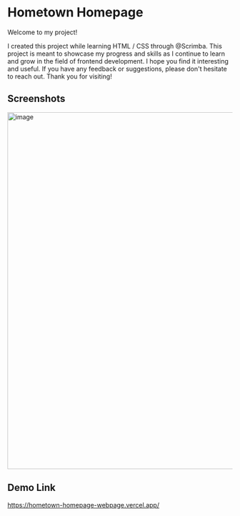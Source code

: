 
# Hometown Homepage

Welcome to my project!

I created this project while learning HTML / CSS through @Scrimba. This project is meant to showcase my progress and skills as I continue to learn and grow in the field of frontend development. I hope you find it interesting and useful. If you have any feedback or suggestions, please don't hesitate to reach out. Thank you for visiting!
## Screenshots

<img width="800" alt="image" src="https://user-images.githubusercontent.com/118469205/209311105-3c9f66f5-bc18-4c54-8a2a-54daf2c77bed.png">

## Demo Link

https://hometown-homepage-webpage.vercel.app/


